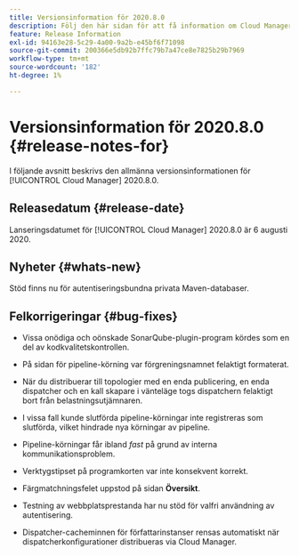 ```yaml
---
title: Versionsinformation för 2020.8.0
description: Följ den här sidan för att få information om Cloud Manager 2020.8.0
feature: Release Information
exl-id: 94163e28-5c29-4a00-9a2b-e45bf6f71098
source-git-commit: 200366e5db92b7ffc79b7a47ce8e7825b29b7969
workflow-type: tm+mt
source-wordcount: '182'
ht-degree: 1%

---
```


# Versionsinformation för 2020.8.0 {#release-notes-for}

I följande avsnitt beskrivs den allmänna versionsinformationen för [!UICONTROL Cloud Manager] 2020.8.0.

## Releasedatum {#release-date}

Lanseringsdatumet för [!UICONTROL Cloud Manager] 2020.8.0 är 6 augusti 2020.

## Nyheter {#whats-new}

Stöd finns nu för autentiseringsbundna privata Maven-databaser.

## Felkorrigeringar {#bug-fixes}

* Vissa onödiga och oönskade SonarQube-plugin-program kördes som en del av kodkvalitetskontrollen.

* På sidan för pipeline-körning var förgreningsnamnet felaktigt formaterat.

* När du distribuerar till topologier med en enda publicering, en enda dispatcher och en kall skapare i vänteläge togs dispatchern felaktigt bort från belastningsutjämnaren.

* I vissa fall kunde slutförda pipeline-körningar inte registreras som slutförda, vilket hindrade nya körningar av pipeline.

* Pipeline-körningar får ibland *fast* på grund av interna kommunikationsproblem.

* Verktygstipset på programkorten var inte konsekvent korrekt.

* Färgmatchningsfelet uppstod på sidan **Översikt**.

* Testning av webbplatsprestanda har nu stöd för valfri användning av autentisering.

* Dispatcher-cacheminnen för författarinstanser rensas automatiskt när dispatcherkonfigurationer distribueras via Cloud Manager.
